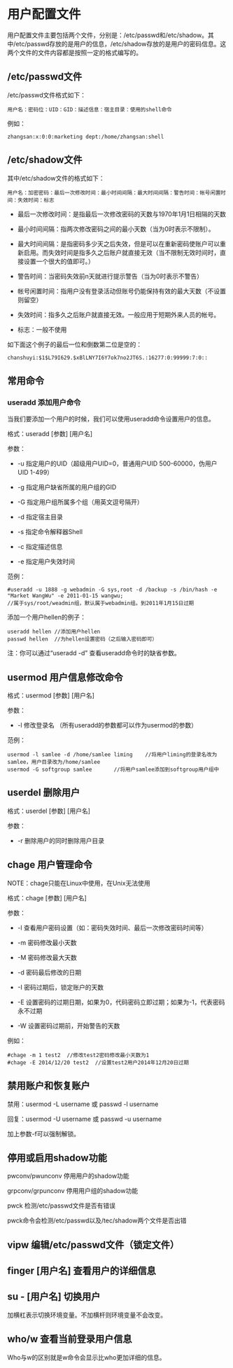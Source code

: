 # 用户配置文件

用户配置文件主要包括两个文件，分别是：/etc/passwd和/etc/shadow。其中/etc/passwd存放的是用户的信息，/etc/shadow存放的是用户的密码信息。这两个文件的文件内容都是按照一定的格式编写的。

## /etc/passwd文件

/etc/passwd文件格式如下：

`用户名：密码位：UID：GID：描述信息：宿主目录：使用的shell命令`

例如：

`zhangsan:x:0:0:marketing dept:/home/zhangsan:shell`

## /etc/shadow文件

其中/etc/shadow文件的格式如下：

`用户名：加密密码：最后一次修改时间：最小时间间隔：最大时间间隔：警告时间：帐号闲置时间：失效时间：标志`

- 最后一次修改时间：是指最后一次修改密码的天数与1970年1月1日相隔的天数

- 最小时间间隔：指两次修改密码之间的最小天数（当为0时表示不限制）。

- 最大时间间隔：是指密码多少天之后失效，但是可以在重新密码使账户可以重新启用。而失效时间是指多久之后账户就直接无效（当不限制无效时间时，直接设置一个很大的值即可。）

- 警告时间：当密码失效前n天就进行提示警告（当为0时表示不警告）

- 帐号闲置时间：指用户没有登录活动但账号仍能保持有效的最大天数（不设置则留空）

- 失效时间：指多久之后账户就直接无效。一般应用于短期外来人员的帐号。

- 标志：一般不使用

如下面这个例子的最后一位和倒数第二位是空的：

`chanshuyi:$1$L79I629.$xBlLNY7I6Y7ok7no2JT6S.:16277:0:99999:7:0::`

## 常用命令

### useradd 添加用户命令

当我们要添加一个用户的时候，我们可以使用useradd命令设置用户的信息。

格式：useradd [参数] [用户名]

参数：

- -u  指定用户的UID（超级用户UID=0，普通用户UID 500-60000，伪用户UID 1-499） 

- -g  指定用户缺省所属的用户组的GID 

- -G  指定用户组所属多个组（用英文逗号隔开）

- -d  指定宿主目录

- -s  指定命令解释器Shell

- -c  指定描述信息

- -e  指定用户失效时间

范例：

```
#useradd -u 1888 -g webadmin -G sys,root -d /backup -s /bin/hash -e "Market WangWu" -e 2011-01-15 wangwu;
//属于sys/root/weadmin组，默认属于webadmin组。到2011年1月15日过期
```

添加一个用户hellen的例子：

```
useradd hellen //添加用户hellen
passwd hellen  //为hellen设置密码（之后输入密码即可）
```

注：你可以通过“useradd -d” 查看useradd命令时的缺省参数。

## usermod 用户信息修改命令

格式：usermod [参数] [用户名]

参数：

- -l 修改登录名 （所有useradd的参数都可以作为usermod的参数）

范例：

```
usermod -l samlee -d /home/samlee liming    //将用户liming的登录名改为samlee，用户目录改为/home/samlee
usermod -G softgroup samlee       //将用户samlee添加到softgroup用户组中
```

## userdel  删除用户 

格式：userdel [参数] [用户名]

参数：

- -r  删除用户的同时删除用户目录

## chage  用户管理命令

NOTE：chage只能在Linux中使用，在Unix无法使用

格式：chage [参数] [用户名]

参数：

- -l  查看用户密码设置（如：密码失效时间、最后一次修改密码时间等）

- -m 密码修改最小天数

- -M  密码修改最大天数

- -d  密码最后修改的日期

- -I  密码过期后，锁定账户的天数

- -E 设置密码的过期日期，如果为0，代码密码立即过期；如果为-1，代表密码永不过期

- -W 设置密码过期前，开始警告的天数

例如：

```
#chage -m 1 test2  //修改test2密码修改最小天数为1
#chage -E 2014/12/20 test2  //设置test2用户2014年12月20日过期
```

## 禁用账户和恢复账户

禁用：usermod -L username 或 passwd -l username

回复：usermod -U username 或 passwd -u username

加上参数-f可以强制解锁。

## 停用或启用shadow功能

pwconv/pwunconv   停用用户的shadow功能

grpconv/grpunconv   停用用户组的shadow功能

pwck 检测/etc/passwd文件是否有错误

pwck命令会检测/etc/passwd以及/tec/shadow两个文件是否出错

## vipw 编辑/etc/passwd文件（锁定文件）

## finger [用户名]    查看用户的详细信息

## su - [用户名]     切换用户

加横杠表示切换环境变量。不加横杆则环境变量不会改变。

## who/w  查看当前登录用户信息

Who与w的区别就是w命令会显示比who更加详细的信息。
